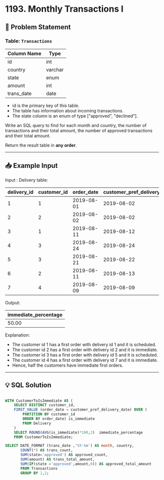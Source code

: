 
# 1193. Monthly Transactions I

## 📝 Problem Statement

### Table: `Transactions`

| Column Name   | Type    |
|---------------|---------|
| id            | int     |
| country       | varchar |
| state         | enum    |
| amount        | int     |
| trans_date    | date    |

 - id is the primary key of this table.
 - The table has information about incoming transactions.
 - The state column is an enum of type ["approved", "declined"].
 
Write an SQL query to find for each month and country, the number of transactions and their total amount, the number of approved transactions and their total amount.

Return the result table in **any order**. 

---

## 📥 Example Input

Input : Delivery table:

| delivery_id | customer_id | order_date | customer_pref_delivery_date |
|-------------|-------------|------------|-----------------------------|
| 1           | 1           | 2019-08-01 | 2019-08-02                  |
| 2           | 2           | 2019-08-02 | 2019-08-02                  |
| 3           | 1           | 2019-08-11 | 2019-08-12                  |
| 4           | 3           | 2019-08-24 | 2019-08-24                  |
| 5           | 3           | 2019-08-21 | 2019-08-22                  |
| 6           | 2           | 2019-08-11 | 2019-08-13                  |
| 7           | 4           | 2019-08-09 | 2019-08-09                  |

Output: 

| immediate_percentage |
|----------------------|
| 50.00                |

Explanation: 
 - The customer id 1 has a first order with delivery id 1 and it is scheduled.
 - The customer id 2 has a first order with delivery id 2 and it is immediate.
 - The customer id 3 has a first order with delivery id 5 and it is scheduled.
 - The customer id 4 has a first order with delivery id 7 and it is immediate.
 - Hence, half the customers have immediate first orders.


---

## 💡 SQL Solution

```sql

WITH CustomerToIsImmediate AS (
    SELECT DISTINCT customer_id,
    FIRST_VALUE (order_date = customer_pref_delivery_date) OVER (
        PARTITION BY customer_id
        ORDER BY order_date) is_immediate
        FROM Delivery
    )
    SELECT ROUND(AVG(is_immediate)*100,2)  immediate_percentage
    FROM CustomerToIsImmediate;

SELECT DATE_FORMAT (trans_date ,'%Y-%m') AS month, country,
       COUNT(*) AS trans_count,
       SUM(state='approved') AS approved_count,
       SUM(amount) AS trans_total_amount,
       SUM(IF(state ='approved',amount,0)) AS approved_total_amount
       FROM Transactions 
       GROUP BY 1,2;
